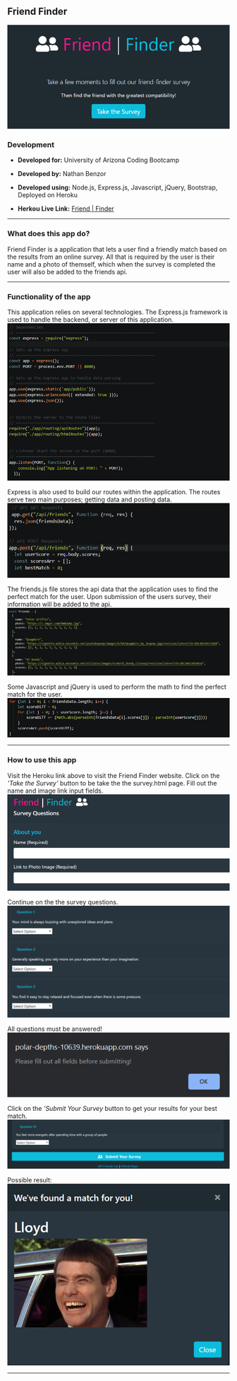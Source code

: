 ##  Friend Finder

  
![enter image description here](https://github.com/n8benzor/Friend-Finder/blob/master/images/main.png?raw=true)
  

###  Development

 

- **Developed for:** University of Arizona Coding Bootcamp

  
- **Developed by:** Nathan Benzor

  

- **Developed using:** Node.js, Express.js, Javascript, jQuery, Bootstrap, Deployed on Heroku


  


- **Herkou Live Link:** [Friend | Finder](https://polar-depths-10639.herokuapp.com/home)

   


***

 
###  What does this app do?

  
Friend Finder is a application that lets a user find a friendly match based on the results from an online survey. All that is required by the user is their name and a photo of themself, which when the survey is completed the user will also be added to the friends api.

***

  

###  Functionality of the app


This application relies on several technologies. The Express.js framework is used to handle the backend, or server of this application.
![enter image description here](https://github.com/n8benzor/Friend-Finder/blob/master/images/serverjs.png?raw=true)

Express is also used to build our routes within the application. The routes serve two main purposes; getting data and posting data. 
![enter image description here](https://github.com/n8benzor/Friend-Finder/blob/master/images/routes.png?raw=true)

The friends.js file stores the api data that the application uses to find the perfect match for the user. Upon submission of the users survey, their information will be added to the api.
![enter image description here](https://github.com/n8benzor/Friend-Finder/blob/master/images/api.png?raw=true)

  Some Javascript and jQuery is used to perform the math to find the perfect match for the user.
  ![javascript math](https://github.com/n8benzor/Friend-Finder/blob/master/images/jsmath.png?raw=true)

***

###  How to use this app

Visit the Heroku link above to visit the Friend Finder website. Click on the *'Take the Survey'* button to be take the the survey.html page. Fill out the name and image link input fields.
![enter image description here](https://github.com/n8benzor/Friend-Finder/blob/master/images/survey1.png?raw=true)

Continue on the the survey questions.
![enter image description here](https://github.com/n8benzor/Friend-Finder/blob/master/images/questions.png?raw=true)

 All questions must be answered!
 ![enter image description here](https://github.com/n8benzor/Friend-Finder/blob/master/images/alert.png?raw=true)

Click on the *'Submit Your Survey* button to get your results for your best match.
![enter image description here](https://github.com/n8benzor/Friend-Finder/blob/master/images/submit.png?raw=true)

Possible result:
![enter image description here](https://github.com/n8benzor/Friend-Finder/blob/master/images/match.png?raw=true)
***